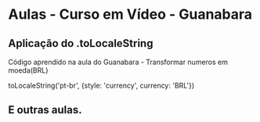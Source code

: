 # Aulas - Curso em Vídeo - Guanabara

## Aplicação do .toLocaleString
Código aprendido na aula do Guanabara - Transformar numeros em moeda(BRL)

toLocaleString('pt-br', {style: 'currency', currency: 'BRL'})

## E outras aulas.
